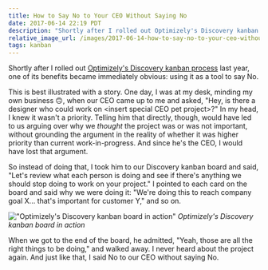 ```yaml
---
title: How to Say No to Your CEO Without Saying No
date: 2017-06-14 22:19 PDT
description: "Shortly after I rolled out Optimizely's Discovery kanban process last year, one of its benefits became immediately obvious: using it as a tool to say No."
relative_image_url: /images/2017-06-14-how-to-say-no-to-your-ceo-without-saying-no/kanban-board.jpg
tags: kanban
---
```


Shortly after I rolled out [Optimizely's Discovery kanban process](/2016/07/17/discovery-kanban-at-optimizely/) last year, one of its benefits became immediately obvious: using it as a tool to say No.

This is best illustrated with a story. One day, I was at my desk, minding my own business 🙃, when our CEO came up to me and asked, "Hey, is there a designer who could work on \<insert special CEO pet project\>?" In my head, I knew it wasn't a priority. Telling him that directly, though, would have led to us arguing over why we _thought_ the project was or was not important,
without grounding the argument in the reality of whether it was higher priority than current work-in-progress. And since he's the CEO, I would have lost that argument.

So instead of doing that, I took him to our Discovery kanban board and said, "Let's review what each person is doing and see if there's anything we should stop doing to work on your project." I pointed to each card on the board and said why we were doing it: "We're doing this to reach company goal X... that's important for customer Y," and so on.

!["Optimizely's Discovery kanban board in action"](/images/2017-06-14-how-to-say-no-to-your-ceo-without-saying-no/kanban-board.jpg)
_Optimizely's Discovery kanban board in action_

When we got to the end of the board, he admitted, "Yeah, those are all the right things to be doing," and walked away. I never heard about the project again. And just like that, I said No to our CEO without saying No.
